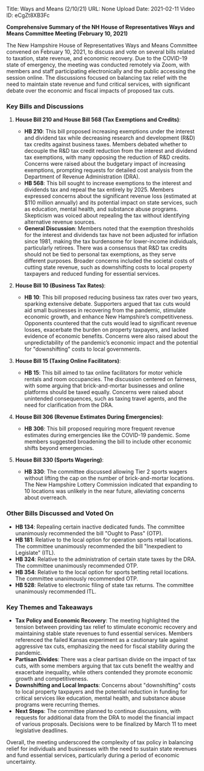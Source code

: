Title: Ways and Means (2/10/21)
URL: None
Upload Date: 2021-02-11
Video ID: eCgZt8XB3Fc

**Comprehensive Summary of the NH House of Representatives Ways and Means Committee Meeting (February 10, 2021)**

The New Hampshire House of Representatives Ways and Means Committee convened on February 10, 2021, to discuss and vote on several bills related to taxation, state revenue, and economic recovery. Due to the COVID-19 state of emergency, the meeting was conducted remotely via Zoom, with members and staff participating electronically and the public accessing the session online. The discussions focused on balancing tax relief with the need to maintain state revenue and fund critical services, with significant debate over the economic and fiscal impacts of proposed tax cuts.

### **Key Bills and Discussions**

1. **House Bill 210 and House Bill 568 (Tax Exemptions and Credits)**:
   - **HB 210**: This bill proposed increasing exemptions under the interest and dividend tax while decreasing research and development (R&D) tax credits against business taxes. Members debated whether to decouple the R&D tax credit reduction from the interest and dividend tax exemptions, with many opposing the reduction of R&D credits. Concerns were raised about the budgetary impact of increasing exemptions, prompting requests for detailed cost analysis from the Department of Revenue Administration (DRA).
   - **HB 568**: This bill sought to increase exemptions to the interest and dividends tax and repeal the tax entirely by 2025. Members expressed concerns about the significant revenue loss (estimated at $110 million annually) and its potential impact on state services, such as education, mental health, and substance abuse programs. Skepticism was voiced about repealing the tax without identifying alternative revenue sources.
   - **General Discussion**: Members noted that the exemption thresholds for the interest and dividends tax have not been adjusted for inflation since 1981, making the tax burdensome for lower-income individuals, particularly retirees. There was a consensus that R&D tax credits should not be tied to personal tax exemptions, as they serve different purposes. Broader concerns included the societal costs of cutting state revenue, such as downshifting costs to local property taxpayers and reduced funding for essential services.

2. **House Bill 10 (Business Tax Rates)**:
   - **HB 10**: This bill proposed reducing business tax rates over two years, sparking extensive debate. Supporters argued that tax cuts would aid small businesses in recovering from the pandemic, stimulate economic growth, and enhance New Hampshire’s competitiveness. Opponents countered that the cuts would lead to significant revenue losses, exacerbate the burden on property taxpayers, and lacked evidence of economic benefits. Concerns were also raised about the unpredictability of the pandemic’s economic impact and the potential for "downshifting" costs to local governments.

3. **House Bill 15 (Taxing Online Facilitators)**:
   - **HB 15**: This bill aimed to tax online facilitators for motor vehicle rentals and room occupancies. The discussion centered on fairness, with some arguing that brick-and-mortar businesses and online platforms should be taxed equally. Concerns were raised about unintended consequences, such as taxing travel agents, and the need for clarification from the DRA.

4. **House Bill 306 (Revenue Estimates During Emergencies)**:
   - **HB 306**: This bill proposed requiring more frequent revenue estimates during emergencies like the COVID-19 pandemic. Some members suggested broadening the bill to include other economic shifts beyond emergencies.

5. **House Bill 330 (Sports Wagering)**:
   - **HB 330**: The committee discussed allowing Tier 2 sports wagers without lifting the cap on the number of brick-and-mortar locations. The New Hampshire Lottery Commission indicated that expanding to 10 locations was unlikely in the near future, alleviating concerns about overreach.

### **Other Bills Discussed and Voted On**
   - **HB 134**: Repealing certain inactive dedicated funds. The committee unanimously recommended the bill "Ought to Pass" (OTP).
   - **HB 181**: Relative to the local option for operation sports retail locations. The committee unanimously recommended the bill "Inexpedient to Legislate" (ITL).
   - **HB 324**: Relative to the administration of certain state taxes by the DRA. The committee unanimously recommended OTP.
   - **HB 354**: Relative to the local option for sports betting retail locations. The committee unanimously recommended OTP.
   - **HB 528**: Relative to electronic filing of state tax returns. The committee unanimously recommended ITL.

### **Key Themes and Takeaways**
   - **Tax Policy and Economic Recovery**: The meeting highlighted the tension between providing tax relief to stimulate economic recovery and maintaining stable state revenues to fund essential services. Members referenced the failed Kansas experiment as a cautionary tale against aggressive tax cuts, emphasizing the need for fiscal stability during the pandemic.
   - **Partisan Divides**: There was a clear partisan divide on the impact of tax cuts, with some members arguing that tax cuts benefit the wealthy and exacerbate inequality, while others contended they promote economic growth and competitiveness.
   - **Downshifting and Local Impacts**: Concerns about "downshifting" costs to local property taxpayers and the potential reduction in funding for critical services like education, mental health, and substance abuse programs were recurring themes.
   - **Next Steps**: The committee planned to continue discussions, with requests for additional data from the DRA to model the financial impact of various proposals. Decisions were to be finalized by March 11 to meet legislative deadlines.

Overall, the meeting underscored the complexity of tax policy in balancing relief for individuals and businesses with the need to sustain state revenues and fund essential services, particularly during a period of economic uncertainty.